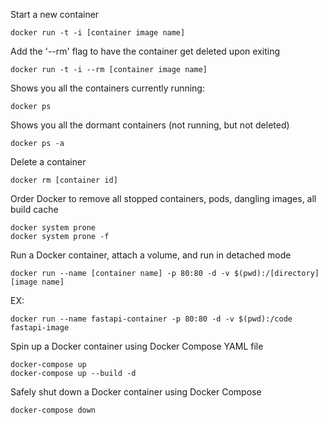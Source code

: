 Start a new container
```
docker run -t -i [container image name]
```
Add the '--rm' flag to have the container get deleted upon exiting
```
docker run -t -i --rm [container image name]
```
Shows you all the containers currently running:
```
docker ps
```
Shows you all the dormant containers (not running, but not deleted)
```
docker ps -a
```
Delete a container
```
docker rm [container id]
```
Order Docker to remove all stopped containers, pods, dangling images, all build cache
```
docker system prone
docker system prone -f
```
Run a Docker container, attach a volume, and run in detached mode
```
docker run --name [container name] -p 80:80 -d -v $(pwd):/[directory] [image name]
```
EX:
```
docker run --name fastapi-container -p 80:80 -d -v $(pwd):/code fastapi-image
```
Spin up a Docker container using Docker Compose YAML file
```
docker-compose up
docker-compose up --build -d
```
Safely shut down a Docker container using Docker Compose
```
docker-compose down
```
